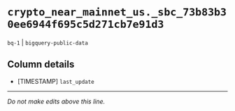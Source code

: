 # `crypto_near_mainnet_us._sbc_73b83b30ee6944f695c5d271cb7e91d3`
`bq-1` | `bigquery-public-data`

## Column details
* [TIMESTAMP] `last_update`

-------------------------------------------------------------------------------
*Do not make edits above this line.*
